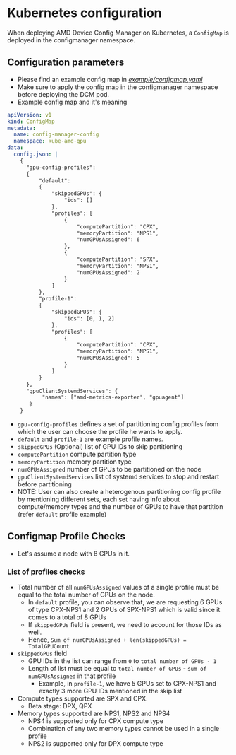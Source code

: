 # Kubernetes configuration

When deploying AMD Device Config Manager on Kubernetes, a `ConfigMap` is deployed in the configmanager namespace.

## Configuration parameters

- Please find an example config map in [_example/configmap.yaml_](https://github.com/ROCm/device-config-manager/blob/v1.3.1/example/configmap.yaml#L1)
- Make sure to apply the config map in the configmanager namespace before deploying the DCM pod.
- Example config map and it's meaning

```yaml
apiVersion: v1
kind: ConfigMap
metadata:
  name: config-manager-config
  namespace: kube-amd-gpu
data:
  config.json: |
    {
      "gpu-config-profiles":
      {
          "default":
          {
              "skippedGPUs": {
                  "ids": []
              },
              "profiles": [
                  {
                      "computePartition": "CPX", 
                      "memoryPartition": "NPS1",
                      "numGPUsAssigned": 6
                  },
                  {
                      "computePartition": "SPX", 
                      "memoryPartition": "NPS1",
                      "numGPUsAssigned": 2
                  }
              ]
          },
          "profile-1":
          { 
              "skippedGPUs": {
                  "ids": [0, 1, 2]
              },
              "profiles": [
                  {
                      "computePartition": "CPX",
                      "memoryPartition": "NPS1",
                      "numGPUsAssigned": 5
                  }          
              ]
          }
      },
      "gpuClientSystemdServices": {
           "names": ["amd-metrics-exporter", "gpuagent"]
       }
    }

```

- `gpu-config-profiles` defines a set of partitioning config profiles from which the user can choose the profile he wants to apply.
- `default` and `profile-1` are example profile names.
- `skippedGPUs` (Optional) list of GPU IDs to skip partitioning
- `computePartition` compute partition type
- `memoryPartition` memory partition type
- `numGPUsAssigned` number of GPUs to be partitioned on the node
- `gpuClientSystemdServices` list of systemd services to stop and restart before partitioning
- NOTE: User can also create a heterogenous partitioning config profile by mentioning different sets, each set having info about compute/memory types and the number of GPUs to have that partition (refer `default` profile example)
   
## Configmap Profile Checks

- Let's assume a node with 8 GPUs in it.
### List of profiles checks
- Total number of all `numGPUsAssigned` values of a single profile must be equal to the total number of GPUs on the node.
    - In `default` profile, you can observe that, we are requesting 6 GPUs of type CPX-NPS1 and 2 GPUs of SPX-NPS1 which is valid since it comes to a total of 8 GPUs
    - If `skippedGPUs` field is present, we need to account for those IDs as well.
    - Hence, `Sum of numGPUsAssigned + len(skippedGPUs) = TotalGPUCount`
- `skippedGPUs` field
    - GPU IDs in the list can range from `0` to `total number of GPUs - 1`
    - Length of list must be equal to `total number of GPUs` - `sum of numGPUsAssigned` in that profile
        - Example, in `profile-1`, we have 5 GPUs set to CPX-NPS1 and exactly 3 more GPU IDs mentioned in the skip list
- Compute types supported are SPX and CPX.
    - Beta stage: DPX, QPX
- Memory types supported are NPS1, NPS2 and NPS4
    - NPS4 is supported only for CPX compute type
    - Combination of any two memory types cannot be used in a single profile
    - NPS2 is supported only for DPX compute type